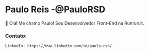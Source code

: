 # Paulo Reis -@PauloRSD
👋 Olá! Me chamo Paulo! Sou Desenvolvedor Front-End na Runrun.it.

### Contato:
    LinkedIn: https://www.linkedin.com/in/paulo-rsd/

<!---
PauloRSD/PauloRSD is a ✨ special ✨ repository because its `README.md` (this file) appears on your GitHub profile.
You can click the Preview link to take a look at your changes.
--->
